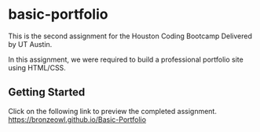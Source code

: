 # basic-portfolio
This is the second assignment for the Houston Coding Bootcamp Delivered by UT Austin.

In this assignment, we were required to build a professional portfolio site using HTML/CSS. 

## Getting Started

Click on the following link to preview the completed assignment.
https://bronzeowl.github.io/Basic-Portfolio
